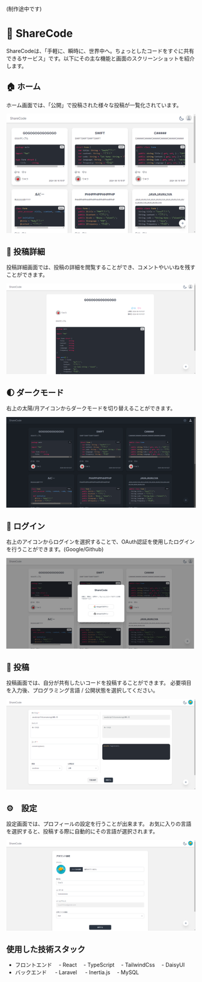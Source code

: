 (制作途中です)

# 🚀 ShareCode

ShareCodeは、「手軽に、瞬時に、世界中へ。ちょっとしたコードをすぐに共有できるサービス」です。以下にその主な機能と画面のスクリーンショットを紹介します。

## 🏠 ホーム

ホーム画面では、「公開」で投稿された様々な投稿が一覧化されています。

![home.png](public/github_readme/home.png)

## 📄 投稿詳細

投稿詳細画面では、投稿の詳細を閲覧することができ、コメントやいいねを残すことができます。

![view.png](public/github_readme/view.png)

## 🌓 ダークモード

右上の太陽/月アイコンからダークモードを切り替えることができます。

![darkmode.png](public/github_readme/darkmode.png)

## 🔑 ログイン

右上のアイコンからログインを選択することで、OAuth認証を使用したログインを行うことができます。(Google/Github)

![login.png](public/github_readme/login.png)

## 📝 投稿

投稿画面では、自分が共有したいコードを投稿することができます。
必要項目を入力後、プログラミング言語 / 公開状態を選択してください。

![post.png](public/github_readme/post.png)

## ⚙️　設定

設定画面では、プロフィールの設定を行うことが出来ます。
お気に入りの言語を選択すると、投稿する際に自動的にその言語が選択されます。

![setting.png](public/github_readme/setting.png)


## 使用した技術スタック
- フロントエンド
 　- React
 　- TypeScript
 　- TailwindCss
 　- DaisyUI
- バックエンド
　 - Laravel
　 - Inertia.js
 　- MySQL
